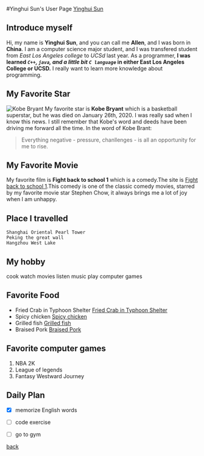 #Yinghui Sun's User Page
[Yinghui Sun](55.jpg)
## Introduce myself
Hi, my name is **Yinghui Sun**, and you can call me **Allen**, and I was born in **China**. I am a computer science major student, and I was transfered student from *East Los Angeles college* to *UCSd* last year. As a programmer, **I was learned _`C++`, `java`, and a little bit `C language`_ in either East Los Angeles College or UCSD.** I really want to learn more knowledge about programming. 

## My Favorite Star
![Kobe Bryant](https://clutchpoints.com/wp-content/uploads/2020/01/Kobe-Bryant-killed-in-fatal-helicopter-crash.jpg)
My favorite star is **Kobe Bryant** which is a basketball superstar, but he was died on January 26th, 2020. I was really sad when I know this news. I still remember that Kobe's word and deeds have been driving me forward all the time.
In the word of Kobe Brant:
> Everything negative - pressure, chanllenges - is all an opportunity for me to rise.

## My Favorite Movie
My favorite film is **Fight back to school 1** which is a comedy.The site is [Fight back to school 1](https://www.youtube.com/watch?v=tYI1xW2p8Bo).This comedy is one of the classic comedy movies, starred by my favorite movie star Stephen Chow, it always brings me a lot of joy when I am unhappy.

## Place I travelled
```
Shanghai Oriental Pearl Tower
Peking the great wall
Hangzhou West Lake
```

## My hobby
cook
watch movies
listen music
play computer games

## Favorite Food
* Fried Crab in Typhoon Shelter [Fried Crab in Typhoon Shelter](11.png)
* Spicy chicken [Spicy chicken](22.png)
* Grilled fish [Grilled fish](33.png)
* Braised Pork [Braised Pork](44.png)

## Favorite computer games
1. NBA 2K
2. League of legends
3. Fantasy Westward Journey

## Daily Plan
- [x] memorize English words
- [ ] code exercise
- [ ] go to gym


[back](#Introduce-myself)

